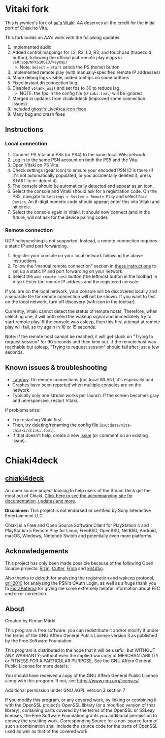 # Vitaki fork

This is ywnico's fork of [aa's Vitaki](https://git.catvibers.me/aa/chiaki). AA deserves all the credit for the initial port of Chiaki to Vita.

This fork builds on AA's work with the following updates:
1. Implemented audio
2. Added control mappings for L2, R2, L3, R3, and touchpad (trapezoid button), following the official ps4 remote play maps in `vs0:app/NPXS10013/keymap/`
    - Note: `Select` + `Start` sends the PS (home) button
3. Implemented remote play (with manually-specified remote IP addresses)
4. Made debug logs visible, added tooltips on some buttons
5. Fixed instant disconnection bug
6. Disabled `vblank_wait` and set fps to 30 to reduce lag.
    - NOTE: the fps in the config file (`chiaki.toml`) will be ignored
7. Merged in updates from chiaki4deck (improved some connection issues)
8. Included [ghost's LiveArea icon fixes](https://git.catvibers.me/aa/chiaki/pulls/13)
9. Many bug and crash fixes

## Instructions
### Local connection
1. Connect PS Vita and PS5 (or PS4) to the same local WiFi network.
2. Log in to the same PSN account on both the PS5 and the Vita.
3. Open Vitaki on PS Vita.
4. Check settings (gear icon) to ensure your encoded PSN ID is there (if it's not automatically populated, or you accidentally deleted it, press START to re-detect it).
5. The console should be automatically detected and appear as an icon.
6. Select the console and Vitaki should ask for a registration code. On the PS5, navigate to `Settings > System > Remote Play` and select `Pair Device`. An 8-digit numeric code should appear; enter this into Vitaki and hit circle.
7. Select the console again in Vitaki. It should now connect (and in the future, will not ask for the device pairing code).

### Remote connection
UDP holepunching is not supported. Instead, a remote connection requires a static IP and port forwarding.

1. Register your console on your local network following the above instructions.
2. Follow the "manual remote connection" section in [these instructions](https://streetpea.github.io/chiaki-ng/setup/remoteconnection/#manual-remote-connection) to set up a static IP and port forwarding on your network.
3. Select the `add remote host` button (the leftmost button in the toolbar) in Vitaki. Enter the remote IP address and the registered console.

If you are on the local network, your console will be discovered locally and a separate tile for remote connection will not be shown. If you want to test on the local network, turn off discovery (wifi icon in the toolbar).

Currently, Vitaki cannot detect the status of remote hosts. Therefore, when selecting one, it will both send the wakeup signal and immediately try to start remote play. If the console was asleep, then this first attempt at remote play will fail, so try again in 10 or 15 seconds.

Note: if the remote host cannot be reached, it will get stuck on "Trying to request session" for 90 seconds and then time out. If the remote host was reachable but asleep, "Trying to request session" should fail after just a few seconds.

## Known issues & troubleshooting
- [Latency](https://github.com/ywnico/vitaki-fork/issues/12). On remote connections (not local WLAN), it's especially bad.
- Crashes have been [reported](https://github.com/ywnico/vitaki-fork/issues/6) when multiple consoles are on the network.
- Typically only one stream works per launch. If the screen becomes gray and unresponsive, restart Vitaki.

If problems arise:
- Try restarting Vitaki first.
- Then, try deleting/renaming the config file (`ux0:data/vita-chiaki/chiaki.toml`). 
- If that doesn't help, create a new [issue](https://github.com/ywnico/vitaki-fork/issues) (or comment on an existing issue).

# Chiaki4deck

## [chiaki4deck](https://streetpea.github.io/chiaki4deck/)

An open source project looking to help users of the Steam Deck get the most out of Chiaki. [Click here to see the accompanying site for documentation, updates and more](https://streetpea.github.io/chiaki4deck/). 

**Disclaimer:** This project is not endorsed or certified by Sony Interactive Entertainment LLC.

Chiaki is a Free and Open Source Software Client for PlayStation 4 and PlayStation 5 Remote Play
for Linux, FreeBSD, OpenBSD, NetBSD, Android, macOS, Windows, Nintendo Switch and potentially even more platforms.

## Acknowledgements

This project has only been made possible because of the following Open Source projects:
[Rizin](https://rizin.re),
[Cutter](https://cutter.re),
[Frida](https://www.frida.re) and
[x64dbg](https://x64dbg.com).

Also thanks to [delroth](https://github.com/delroth) for analyzing the registration and wakeup protocol,
[grill2010](https://github.com/grill2010) for analyzing the PSN's OAuth Login,
as well as a huge thank you to [FioraAeterna](https://github.com/FioraAeterna) for giving me some
extremely helpful information about FEC and error correction.

## About

Created by Florian Märkl

This program is free software: you can redistribute it and/or modify
it under the terms of the GNU Affero General Public License version 3
as published by the Free Software Foundation.

This program is distributed in the hope that it will be useful,
but WITHOUT ANY WARRANTY; without even the implied warranty of
MERCHANTABILITY or FITNESS FOR A PARTICULAR PURPOSE.  See the
GNU Affero General Public License for more details.

You should have received a copy of the GNU Affero General Public License
along with this program.  If not, see <https://www.gnu.org/licenses/>.

Additional permission under GNU AGPL version 3 section 7

If you modify this program, or any covered work, by linking or
combining it with the OpenSSL project's OpenSSL library (or a
modified version of that library), containing parts covered by the
terms of the OpenSSL or SSLeay licenses, the Free Software Foundation
grants you additional permission to convey the resulting work.
Corresponding Source for a non-source form of such a combination
shall include the source code for the parts of OpenSSL used as well
as that of the covered work.
